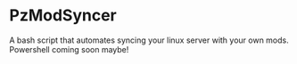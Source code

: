 # PzModSyncer
A bash script that automates syncing your linux server with your own mods. Powershell coming soon maybe!

